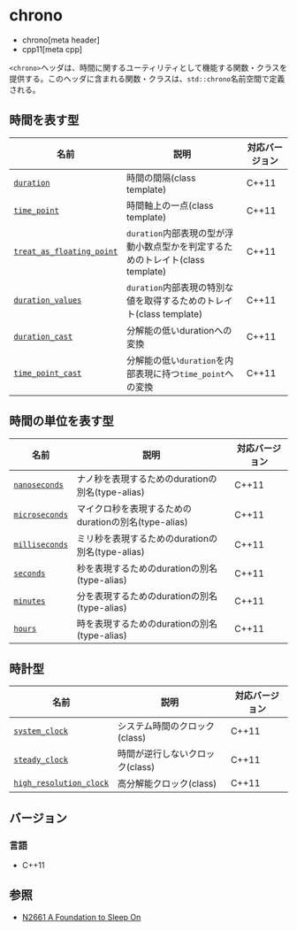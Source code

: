 # chrono
* chrono[meta header]
* cpp11[meta cpp]

`<chrono>`ヘッダは、時間に関するユーティリティとして機能する関数・クラスを提供する。このヘッダに含まれる関数・クラスは、`std::chrono`名前空間で定義される。

## 時間を表す型

| 名前 | 説明 | 対応バージョン |
|--------------------------------------------------|----------------------------|-------|
| [`duration`](chrono/duration.md)               | 時間の間隔(class template) | C++11 |
| [`time_point`](chrono/time_point.md)           | 時間軸上の一点(class template) | C++11 |
| [`treat_as_floating_point`](chrono/treat_as_floating_point.md) | `duration`内部表現の型が浮動小数点型かを判定するためのトレイト(class template) | C++11 |
| [`duration_values`](chrono/duration_values.md) | `duration`内部表現の特別な値を取得するためのトレイト(class template) | C++11 |
| [`duration_cast`](chrono/duration_cast.md)     | 分解能の低いdurationへの変換 | C++11 |
| [`time_point_cast`](chrono/time_point_cast.md) | 分解能の低い`duration`を内部表現に持つ`time_point`への変換 | C++11 |


## 時間の単位を表す型

| 名前 | 説明 | 対応バージョン |
|--------------------------------------------------|----------------------------|-------|
| [`nanoseconds`](chrono/nanoseconds.md)   | ナノ秒を表現するためのdurationの別名(type-alias) | C++11 |
| [`microseconds`](chrono/microseconds.md) | マイクロ秒を表現するためのdurationの別名(type-alias) | C++11 |
| [`milliseconds`](chrono/milliseconds.md) | ミリ秒を表現するためのdurationの別名(type-alias) | C++11 |
| [`seconds`](chrono/seconds.md)           | 秒を表現するためのdurationの別名(type-alias) | C++11 |
| [`minutes`](chrono/minutes.md)           | 分を表現するためのdurationの別名(type-alias) | C++11 |
| [`hours`](chrono/hours.md)               | 時を表現するためのdurationの別名(type-alias) | C++11 |


## 時計型

| 名前 | 説明 | 対応バージョン |
|--------------------------------------------------|----------------------------|-------|
| [`system_clock`](chrono/system_clock.md)       | システム時間のクロック(class) | C++11 |
| [`steady_clock`](chrono/steady_clock.md)       | 時間が逆行しないクロック(class) | C++11 |
| [`high_resolution_clock`](chrono/high_resolution_clock.md) | 高分解能クロック(class) | C++11 |


## バージョン
### 言語
- C++11

## 参照
* [N2661 A Foundation to Sleep On](http://www.open-std.org/jtc1/sc22/wg21/docs/papers/2008/n2661.htm)

